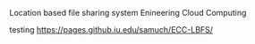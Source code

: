 Location based file sharing system Enineering Cloud Computing

testing 
https://pages.github.iu.edu/samuch/ECC-LBFS/

